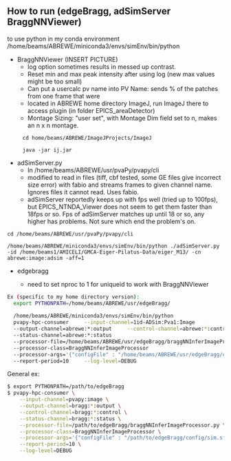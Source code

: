 How to run (edgeBragg, adSimServer BraggNNViewer)
-
to use python in my conda environment 
/home/beams/ABREWE/miniconda3/envs/simEnv/bin/python

- BraggNNViewer (INSERT PICTURE)  
  - log option sometimes results in messed up contrast. 
  - Reset min and max peak intensity after using log (new max values might be too small)
  - Can put a usercalc pv name into PV Name: sends % of the patches from one frame that were 
  - located in ABREWE home directory ImageJ, run ImageJ there to access plugin (in folder EPICS_areaDetector) 
  - Montage Sizing: "user set", with Montage Dim field set to n, makes an n x n montage. 
```shell
     cd home/beams/ABREWE/ImageJProjects/ImageJ
     
     java -jar ij.jar 
```

- adSimServer.py
  - In /home/beams/ABREWE/usr/pvaPy/pvapy/cli
  - modified to read in files (tiff, cbf tested, some GE files give incorrect size error) with fabio and streams frames to given channel name. 
     Ignores files it cannot read. Uses fabio. 
  - adSimServer reportedly keeps up with fps well (tried up to 100fps), but EPICS_NTNDA_Viewer does not seem to get them 
  faster than 18fps or so. Fps of adSimServer matches up until 18 or so, any higher has problems. Not sure which end the problem's on. 
```shell
cd /home/beams/ABREWE/usr/pvaPy/pvapy/cli

/home/beams/ABREWE/miniconda3/envs/simEnv/bin/python ./adSimServer.py -id /home/beams1/AMICELI/GMCA-Eiger-Pilatus-Data/eiger_M13/ -cn abrewe:image:adsim -aff=1
```

- edgebragg

  - need to set nproc to 1 for uniqueid to work with BraggNNViewer
```sh
Ex (specific to my home directory version):
  export PYTHONPATH=/home/beams/ABREWE/usr/edgeBragg/
  
  /home/beams/ABREWE/miniconda3/envs/simEnv/bin/python
  pvapy-hpc-consumer     --input-channel=1id-ADSim:Pva1:Image   
  --output-channel=abrewe:*:output     --control-channel=abrewe:*:control     
  --status-channel=abrewe:*:status     
  --processor-file=/home/beams/ABREWE/usr/edgeBragg/braggNNInferImageProcessor.py     
  --processor-class=BraggNNInferImageProcessor     
  --processor-args='{"configFile" : "/home/beams/ABREWE/usr/edgeBragg/config/sim.sf.yaml"}'     
  --report-period=10     --log-level=DEBUG
```
General ex:
```sh
$ export PYTHONPATH=/path/to/edgeBragg
$ pvapy-hpc-consumer \
    --input-channel=pvapy:image \
    --output-channel=bragg:*:output \
    --control-channel=bragg:*:control \
    --status-channel=bragg:*:status \
    --processor-file=/path/to/edgeBragg/braggNNInferImageProcessor.py \
    --processor-class=BraggNNInferImageProcessor \
    --processor-args='{"configFile" : "/path/to/edgeBragg/config/sim.sf.yaml"}' \
    --report-period=10 \
    --log-level=DEBUG
```


